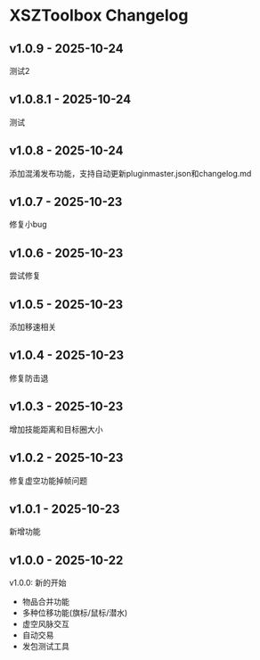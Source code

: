 # XSZToolbox Changelog
## v1.0.9 - 2025-10-24

测试2

## v1.0.8.1 - 2025-10-24

测试

## v1.0.8 - 2025-10-24

添加混淆发布功能，支持自动更新pluginmaster.json和changelog.md


## v1.0.7 - 2025-10-23

修复小bug

## v1.0.6 - 2025-10-23

尝试修复

## v1.0.5 - 2025-10-23

添加移速相关

## v1.0.4 - 2025-10-23

修复防击退

## v1.0.3 - 2025-10-23

增加技能距离和目标圈大小

## v1.0.2 - 2025-10-23

修复虚空功能掉帧问题

## v1.0.1 - 2025-10-23

新增功能

## v1.0.0 - 2025-10-22

v1.0.0: 新的开始
- 物品合并功能
- 多种位移功能(旗标/鼠标/潜水)
- 虚空风脉交互
- 自动交易
- 发包测试工具

